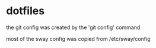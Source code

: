 # dotfiles

the git config was created by the 'git config' command

most of the sway config was copied from /etc/sway/config
